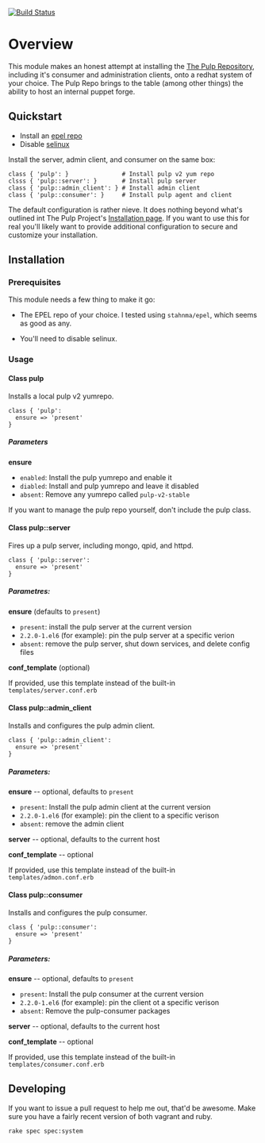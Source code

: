 [![Build Status](https://travis-ci.org/hawknewton/puppet-pulp.png?branch=master)](https://travis-ci.org/hawknewton/puppet-pulp)
# Overview
This module makes an honest attempt at installing the
[The Pulp Repository](http://www.pulpproject.org/), including it's consumer and
administration clients, onto a redhat system of your choice.  The Pulp Repo
brings to the table (among other things) the ability to host an internal puppet
forge.

## Quickstart

* Install an [epel repo](http://puppetforge.com/stahnma/epel)
* Disable [selinux](http://puppetforge.com/spiette/selinux)

Install the server, admin client, and consumer on the same box:

```
class { 'pulp': }               # Install pulp v2 yum repo
clsss { 'pulp::server': }       # Install pulp server
class { 'pulp::admin_client': } # Install admin client
class { 'pulp::consumer': }     # Install pulp agent and client
```

The default configuration is rather nieve.  It does nothing beyond what's outlined
int The Pulp Project's [Installation page](http://pulp-user-guide.readthedocs.org/en/pulp-2.2/installation.html).
If you want to use this for real you'll likely want to provide additional configuration
to secure and customize your installation.

## Installation

### Prerequisites
This module needs a few thing to make it go:
* The EPEL repo of your choice.  I tested using `stahnma/epel`, which seems as
  good as any.

* You'll need to disable selinux.

### Usage

#### Class pulp
Installs a local pulp v2 yumrepo.

```
class { 'pulp':
  ensure => 'present'
}

```

##### Parameters
**ensure**
* `enabled`: Install the pulp yumrepo and enable it
* `diabled`: Install and pulp yumrepo and leave it disabled
* `absent`: Remove any yumrepo called `pulp-v2-stable`

If you want to manage the pulp repo yourself, don't include the pulp class.

#### Class pulp::server
Fires up a pulp server, including mongo, qpid, and httpd.

```
class { 'pulp::server':
  ensure => 'present'
}
```

##### Parametres:
**ensure** (defaults to `present`)
* `present`: install the pulp server at the current version
* `2.2.0-1.el6` (for example): pin the pulp server at a specific verion
* `absent`: remove the pulp server, shut down services, and delete config files

**conf_template** (optional)

If provided, use this template instead of the built-in `templates/server.conf.erb`

#### Class pulp::admin_client
Installs and configures the pulp admin client.

```
class { 'pulp::admin_client':
  ensure => 'present'
}
```

##### Parameters:
**ensure** -- optional, defaults to `present`
* `present`: Install the pulp admin client at the current version
* `2.2.0-1.el6` (for example): pin the client to a specific verison
* `absent`: remove the admin client

**server** -- optional, defaults to the current host

**conf_template**  -- optional

If provided, use this template instead of the built-in `templates/admon.conf.erb`

#### Class pulp::consumer
Installs and configures the pulp consumer.
```
class { 'pulp::consumer':
  ensure => 'present'
}
```

##### Parameters:
**ensure** -- optional, defaults to `present`
* `present`: Install the pulp consumer at the current version
* `2.2.0-1.el6` (for example): pin the client ot a specific verison
* `absent`: Remove the pulp-consumer packages

**server** -- optional, defaults to the current host

**conf_template** -- optional

If provided, use this template instead of the built-in `templates/consumer.conf.erb`


## Developing

If you want to issue a pull request to help me out, that'd be awesome.
Make sure you have a fairly recent version of both vagrant and ruby.

```
rake spec spec:system
```
